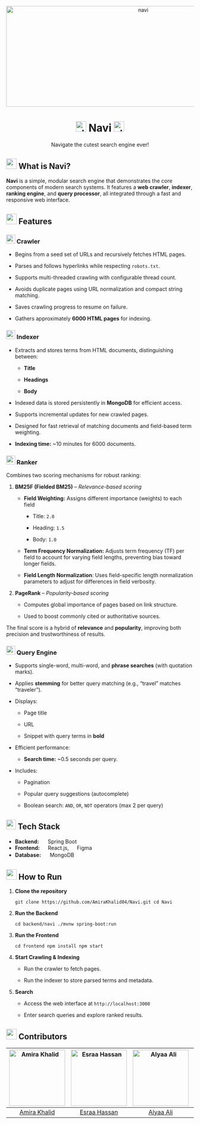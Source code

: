 
<div align="center">
<p>
  <img width="720" height ="270" align="center" src="https://i.postimg.cc/1t4tBGTR/image.png" alt="navi"/>
</p>
<h1>
    <img src="https://i.postimg.cc/5Npk88wk/ribbon.png" alt="ribbon" width="28" /> Navi <img src="https://i.postimg.cc/5Npk88wk/ribbon.png" alt="ribbon" width="28" />
</h1>
<p>Navigate the cutest search engine ever!</p>
</div>

## <img src="https://i.postimg.cc/x8ht8PrX/question-mark-1.pnghttps://i.postimg.cc/x8ht8PrX/question-mark-1.png" width = "28" /> What is Navi?

**Navi** is a simple, modular search engine that demonstrates the core components of modern search systems. It features a **web crawler**, **indexer**, **ranking engine**, and **query processor**, all integrated through a fast and responsive web interface.


## <img src="https://i.postimg.cc/SxFj7zkC/features-1.png" width = "28" /> Features

### <img src="https://i.postimg.cc/wjKwdFcP/web-1.png" width = "24" /> Crawler

- Begins from a seed set of URLs and recursively fetches HTML pages.
    
- Parses and follows hyperlinks while respecting `robots.txt`.
    
- Supports multi-threaded crawling with configurable thread count.
    
- Avoids duplicate pages using URL normalization and compact string matching.
    
- Saves crawling progress to resume on failure.
    
- Gathers approximately **6000 HTML pages** for indexing.
    

### <img src="https://i.postimg.cc/k5mYWw28/card-index.png" width = "24" /> Indexer

- Extracts and stores terms from HTML documents, distinguishing between:
    
    - **Title**
        
    - **Headings**
        
    - **Body**
        
- Indexed data is stored persistently in **MongoDB** for efficient access.
    
- Supports incremental updates for new crawled pages.
    
- Designed for fast retrieval of matching documents and field-based term weighting.
    
- **Indexing time:** ~10 minutes for 6000 documents.
    

### <img src="https://i.postimg.cc/59RPsfHf/ranking-2.png" width = "24" /> Ranker

Combines two scoring mechanisms for robust ranking:

1. **BM25F (Fielded BM25)** – _Relevance-based scoring_
    
    - **Field Weighting:** Assigns different importance (weights) to each field
        
        - Title: `2.0`
            
        - Heading: `1.5`
            
        - Body: `1.0`
            
    - **Term Frequency Normalization:** Adjusts term frequency (TF) per field to account for varying field lengths, preventing bias toward longer fields.
		
    - **Field Length Normalization**: Uses field-specific length normalization parameters to adjust for differences in field verbosity.
        
2. **PageRank** – _Popularity-based scoring_
    
    - Computes global importance of pages based on link structure.
        
    - Used to boost commonly cited or authoritative sources.
        

The final score is a hybrid of **relevance** and **popularity**, improving both precision and trustworthiness of results.

### <img src="https://i.postimg.cc/Qt66G30k/data-searching.png" width = "24" /> Query Engine

- Supports single-word, multi-word, and **phrase searches** (with quotation marks).
    
- Applies **stemming** for better query matching (e.g., “travel” matches “traveler”).
    
- Displays:
    
    - Page title
        
    - URL
        
    - Snippet with query terms in **bold**
        
- Efficient performance:
    
    - **Search time:** ~0.5 seconds per query.
        
- Includes:
    
    - Pagination
        
    - Popular query suggestions (autocomplete)
        
    - Boolean search: `AND`, `OR`, `NOT` operators (max 2 per query)
        


## <img src="https://i.postimg.cc/XYrfz5CJ/coding-1.png" width = "26" /> Tech Stack

- **Backend:** <img src="https://i.postimg.cc/KYv2bZmR/icons8-spring-boot-48.pnghttps://i.postimg.cc/KYv2bZmR/icons8-spring-boot-48.png" width = "16" /> Spring Boot
- **Frontend:** <img src="https://i.imgur.com/ZAdKucE.png" width="14" /> React.js, <img src="https://i.imgur.com/hj45tsb.png" width="14" /> Figma
- **Database:** <img src="https://i.postimg.cc/cLcSPKyp/icons8-mongodb-24.png" width = "16" /> MongoDB


## <img src="https://i.postimg.cc/Jh56xJXF/download.png" width = "28" /> How to Run

1. **Clone the repository**
    
    `git clone https://github.com/AmiraKhalid04/Navi.git cd Navi`
    
2. **Run the Backend**
    
    `cd backend/navi ./mvnw spring-boot:run`
    
3. **Run the Frontend**
    
    `cd frontend npm install npm start`
    
4. **Start Crawling & Indexing**
    
    - Run the crawler to fetch pages.
        
    - Run the indexer to store parsed terms and metadata.
        
5. **Search**
    
    - Access the web interface at `http://localhost:3000`
        
    - Enter search queries and explore ranked results.
        


## <img src="https://i.postimg.cc/FKqjvH0Z/group-5.png" width = "28" /> Contributors

| <a href="https://avatars.githubusercontent.com/AmiraKhalid04?v=4"><img src="https://avatars.githubusercontent.com/AmiraKhalid04?v=4" alt="Amira Khalid" width="150"></a> | <a href="https://avatars.githubusercontent.com/Esraa-Hassan0?v=4"><img src="https://avatars.githubusercontent.com/Esraa-Hassan0?v=4" alt="Esraa Hassan" width="150"></a> | <a href="https://avatars.githubusercontent.com/Alyaa242?v=4"><img src="https://avatars.githubusercontent.com/Alyaa242?v=4" alt="Alyaa Ali" width="150"></a> | <a href="https://avatars.githubusercontent.com/Hagar3bdelsalam?v=4"><img src="https://avatars.githubusercontent.com/Hagar3bdelsalam?v=4" alt="Hagar Abdelsalam" width="150"></a> |
| :----------------------------------------------------------------------------------------------------------------------------------------------------------------------: | :----------------------------------------------------------------------------------------------------------------------------------------------------------------------: | :---------------------------------------------------------------------------------------------------------------------------------------------------------: | :------------------------------------------------------------------------------------------------------------------------------------------------------------------------------: |
|                                                             [Amira Khalid](https://github.com/AmiraKhalid04)                                                             |                                                             [Esraa Hassan](https://github.com/Esraa-Hassan0)                                                             |                                                          [Alyaa Ali](https://github.com/Alyaa242)                                                           |                                                              [Hagar Abdelsalam](https://github.com/Hagar3bdelsalam)                                                              |
